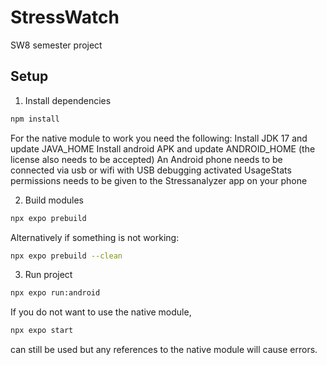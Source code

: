 # StressWatch
SW8 semester project

## Setup
1. Install dependencies
```bash
npm install
```
For the native module to work you need the following:
Install JDK 17 and update JAVA_HOME
Install android APK and update ANDROID_HOME (the license also needs to be accepted)
An Android phone needs to be connected via usb or wifi with USB debugging activated
UsageStats permissions needs to be given to the Stressanalyzer app on your phone

2. Build modules
```bash
npx expo prebuild
```
Alternatively if something is not working:
```bash
npx expo prebuild --clean
```
3. Run project
```bash
npx expo run:android
```

If you do not want to use the native module,
```bash
npx expo start
```
can still be used but any references to the native module will cause errors.

